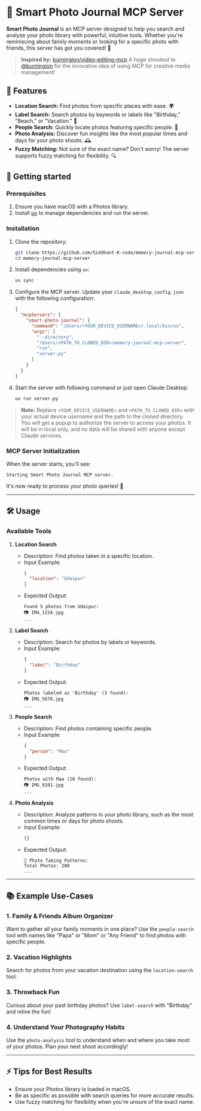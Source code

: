 # 📸 Smart Photo Journal MCP Server

**Smart Photo Journal** is an MCP server designed to help you search and analyze your photo library with powerful, intuitive tools. Whether you're reminiscing about family moments or looking for a specific photo with friends, this server has got you covered! 🎉

> **Inspired by:** [burningion/video-editing-mcp](https://github.com/burningion/video-editing-mcp)
> A huge shoutout to [@burningion](https://x.com/burningion) for the innovative idea of using MCP for creative media management!

## 🎯 Features

- **Location Search:** Find photos from specific places with ease. 🌍
- **Label Search:** Search photos by keywords or labels like "Birthday," "Beach," or "Vacation." 🎉
- **People Search:** Quickly locate photos featuring specific people. 👥
- **Photo Analysis:** Discover fun insights like the most popular times and days for your photo shoots. 🕰️
- **Fuzzy Matching:** Not sure of the exact name? Don't worry! The server supports fuzzy matching for flexibility. 🔍

## 🚀 Getting started

### Prerequisites

1. Ensure you have macOS with a Photos library.
2. Install [uv](https://docs.astral.sh/uv/) to manage dependencies and run the server.

### Installation

1. Clone the repository:

   ```bash
   git clone https://github.com/Siddhant-K-code/memory-journal-mcp-server.git
   cd memory-journal-mcp-server
   ```

2. Install dependencies using `uv`:

   ```bash
   uv sync
   ```

3. Configure the MCP server. Update your `claude_desktop_config.json` with the following configuration:

   ```json
   {
     "mcpServers": {
       "smart-photo-journal": {
         "command": "/Users/<YOUR_DEVICE_USERNAME>/.local/bin/uv",
         "args": [
           "--directory",
           "/Users/<PATH_TO_CLONED_DIR>/memory-journal-mcp-server",
           "run",
           "server.py"
         ]
       }
     }
   }
   ```

4. Start the server with following command or just open Claude Desktop:
   ```bash
   uv run server.py
   ```

> **Note:** Replace `<YOUR_DEVICE_USERNAME>` and `<PATH_TO_CLONED_DIR>` with your actual device username and the path to the cloned directory.
> You will get a popup to authorize the server to access your photos. It will be in local only, and no data will be shared with anyone except Claude services.

### MCP Server Initialization

When the server starts, you'll see:

```
Starting Smart Photo Journal MCP server.
```

It's now ready to process your photo queries! 🎉

---

## 🛠️ Usage

### Available Tools

1. **Location Search**

   - Description: Find photos taken in a specific location.
   - Input Example:
     ```json
     {
       "location": "Udaipur"
     }
     ```
   - Expected Output:
     ```
     Found 5 photos from Udaipur:
     📷 IMG_1234.jpg
     ...
     ```

2. **Label Search**

   - Description: Search for photos by labels or keywords.
   - Input Example:
     ```json
     {
       "label": "Birthday"
     }
     ```
   - Expected Output:
     ```
     Photos labeled as 'Birthday' (3 found):
     📷 IMG_5678.jpg
     ...
     ```

3. **People Search**

   - Description: Find photos containing specific people.
   - Input Example:
     ```json
     {
       "person": "Maa"
     }
     ```
   - Expected Output:
     ```
     Photos with Maa (10 found):
     📷 IMG_9101.jpg
     ...
     ```

4. **Photo Analysis**
   - Description: Analyze patterns in your photo library, such as the most common times or days for photo shoots.
   - Input Example:
     ```json
     {}
     ```
   - Expected Output:
     ```
     📸 Photo Taking Patterns:
     Total Photos: 200
     ...
     ```

---

## 📚 Example Use-Cases

### 1. **Family & Friends Album Organizer**

Want to gather all your family moments in one place? Use the `people-search` tool with names like "Papa" or "Mom" or "Any Friend" to find photos with specific people.

### 2. **Vacation Highlights**

Search for photos from your vacation destination using the `location-search` tool.

### 3. **Throwback Fun**

Curious about your past birthday photos? Use `label-search` with "Birthday" and relive the fun!

### 4. **Understand Your Photography Habits**

Use the `photo-analysis` tool to understand when and where you take most of your photos. Plan your next shoot accordingly!

---

## ⚡ Tips for Best Results

- Ensure your Photos library is loaded in macOS.
- Be as specific as possible with search queries for more accurate results.
- Use fuzzy matching for flexibility when you're unsure of the exact name.
